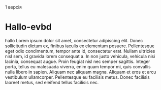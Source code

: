 1 версія 
# Hallo-evbd
hallo
Lorem ipsum dolor sit amet, consectetur adipiscing elit. Donec sollicitudin dictum ex, finibus iaculis ex elementum posuere. Pellentesque eget odio condimentum, tempor ante id, consectetur erat. Nullam ultricies nisl sem, id gravida lorem consequat a. In non justo vehicula, vehicula nisi lacinia, consequat augue. Proin feugiat nisl nec semper sagittis. Integer porta, tellus eu malesuada viverra, enim quam tempor mi, quis convallis nulla libero in sapien. Aliquam nec aliquam magna. Aliquam et eros et arcu vestibulum ullamcorper. Pellentesque eu facilisis metus. Donec facilisis laoreet metus, sed eleifend tellus facilisis nec.
